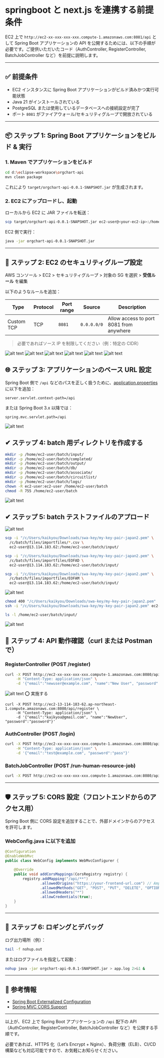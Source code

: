 # springboot と next.js を連携する前提条件

EC2 上で `http://ec2-xx-xxx-xxx-xxx.compute-1.amazonaws.com:8081/api` として Spring Boot アプリケーションの API を公開するためには、以下の手順が必要です。ご提供いただいたコード（AuthController, RegisterController, BatchJobController など）を前提に説明します。

---

## ✅ 前提条件

- EC2 インスタンスに Spring Boot アプリケーションがビルド済みかつ実行可能状態
- Java 21 がインストールされている
- PostgreSQL または使用しているデータベースへの接続設定が完了
- ポート `8081` がファイアウォール/セキュリティグループで開放されている

---

## 📦 ステップ 1: Spring Boot アプリケーションをビルド & 実行

### 1. Maven でアプリケーションをビルド

```bash
cd d:\eclipse-workspace\orgchart-api
mvn clean package
```

これにより `target/orgchart-api-0.0.1-SNAPSHOT.jar` が生成されます。

### 2. EC2 にアップロードし、起動

ローカルから EC2 に JAR ファイルを転送：

```bash
scp target/orgchart-api-0.0.1-SNAPSHOT.jar ec2-user@<your-ec2-ip>:/home/ec2-user/app/
```

EC2 側で実行：

```bash
java -jar orgchart-api-0.0.1-SNAPSHOT.jar
```

---

## 🔐 ステップ 2: EC2 のセキュリティグループ設定

AWS コンソール > EC2 > セキュリティグループ > 対象の SG を選択 > **受信ルール** を編集

以下のようなルールを追加：

| Type       | Protocol | Port range | Source      | Description                             |
| ---------- | -------- | ---------- | ----------- | --------------------------------------- |
| Custom TCP | TCP      | `8081`     | `0.0.0.0/0` | Allow access to port 8081 from anywhere |

> 必要であればソース IP を制限してください（例：特定の CIDR）

![alt text](image-80.png)
![alt text](image-84.png)
![alt text](image-85.png)
![alt text](image-86.png)
![alt text](image-87.png)
![alt text](image-88.png)

## 🌐 ステップ 3: アプリケーションのベース URL 設定

Spring Boot 側で `/api` などのパスを正しく扱うために、[application.properties](file://d:\eclipse-workspace\orgchart-api\target\classes\application.properties) に以下を追加：

```properties
server.servlet.context-path=/api
```

または Spring Boot 3.x 以降では：

```properties
spring.mvc.servlet.path=/api
```

![alt text](image-89.png)

## ✔ ステップ 4: batch 用ディレクトリを作成する

```bash
mkdir -p /home/ec2-user/batch/input/
mkdir -p /home/ec2-user/batch/completed/
mkdir -p /home/ec2-user/batch/output/
mkdir -p /home/ec2-user/batch/db/
mkdir -p /home/ec2-user/batch/associate/
mkdir -p /home/ec2-user/batch/circuitlist/
mkdir -p /home/ec2-user/batch/logs/
chown -R ec2-user:ec2-user /home/ec2-user/batch
chmod -R 755 /home/ec2-user/batch
```

![alt text](image-91.png)

## ✔ ステップ 5: batch テストファイルのアプロード

![alt text](image-92.png)

```bash
scp -i "/c/Users/kaikyou/Downloads/swa-key/my-key-pair-japan2.pem" \
  /c/batch/files/importfiles/*.csv \
  ec2-user@13.114.183.62:/home/ec2-user/batch/input/
```

```bash
scp -i "/c/Users/kaikyou/Downloads/swa-key/my-key-pair-japan2.pem" \
  /c/batch/files/importfiles/EOFAD \
  ec2-user@13.114.183.62:/home/ec2-user/batch/input/
```

```bash
scp -i "/c/Users/kaikyou/Downloads/swa-key/my-key-pair-japan2.pem" \
  /c/batch/files/importfiles/EOFAM \
  ec2-user@13.114.183.62:/home/ec2-user/batch/input/
```

![alt text](image-93.png)

```bash
chmod 400 "/c/Users/kaikyou/Downloads/swa-key/my-key-pair-japan2.pem"
ssh -i "/c/Users/kaikyou/Downloads/swa-key/my-key-pair-japan2.pem" ec2-user@13.114.183.62
```

```bash
ls -l /home/ec2-user/batch/input/
```

![alt text](image-94.png)

## 🧪 ステップ 4: API 動作確認（curl または Postman で）

### RegisterController (POST /register)

```bash
curl -X POST http://ec2-xx-xxx-xxx-xxx.compute-1.amazonaws.com:8080/api/register \
     -H "Content-Type: application/json" \
     -d '{"email":"newuser@example.com", "name":"New User", "password":"pass"}'
```

![alt text](image-90.png)
⭕️ 実施する

```
curl -X POST http://ec2-13-114-183-62.ap-northeast-1.compute.amazonaws.com:8080/api/register \
     -H "Content-Type: application/json" \
     -d '{"email":"kaikyou@gmail.com", "name":"NewUser", "password":"password"}'
```

### AuthController (POST /login)

```bash
curl -X POST http://ec2-xx-xxx-xxx-xxx.compute-1.amazonaws.com:8080/api/auth/login \
     -H "Content-Type: application/json" \
     -d '{"email":"test@example.com", "password":"pass"}'
```

### BatchJobController (POST /run-human-resource-job)

```bash
curl -X POST http://ec2-xx-xxx-xxx-xxx.compute-1.amazonaws.com:8080/api/batch/run-human-resource-job
```

---

## 🛡️ ステップ 5: CORS 設定（フロントエンドからのアクセス用）

Spring Boot 側に CORS 設定を追加することで、外部ドメインからのアクセスを許可します。

### WebConfig.java に以下を追加

```java
@Configuration
@EnableWebMvc
public class WebConfig implements WebMvcConfigurer {

    @Override
    public void addCorsMappings(CorsRegistry registry) {
        registry.addMapping("/api/**")
                .allowedOrigins("https://your-frontend-url.com") // AmplifyやVercelのURL
                .allowedMethods("GET", "POST", "PUT", "DELETE", "OPTIONS")
                .allowedHeaders("*")
                .allowCredentials(true);
    }
}
```

---

## 🧹 ステップ 6: ロギングとデバッグ

ログ出力場所（例）：

```bash
tail -f nohup.out
```

またはログファイルを指定して起動：

```bash
nohup java -jar orgchart-api-0.0.1-SNAPSHOT.jar > app.log 2>&1 &
```

---

## 📌 参考情報

- [Spring Boot Externalized Configuration](https://docs.spring.io/spring-boot/docs/current/reference/html/features.html#features.external-config)
- [Spring MVC CORS Support](https://docs.spring.io/spring-framework/docs/current/javadoc-api/org/springframework/web/bind/annotation/CrossOrigin.html)

---

以上が、EC2 上で Spring Boot アプリケーションの `/api` 配下の API（AuthController, RegisterController, BatchJobController など）を公開する手順です。

必要であれば、HTTPS 化（Let’s Encrypt + Nginx）、負荷分散（ELB）、CI/CD 構築なども対応可能ですので、お気軽にお知らせください。
